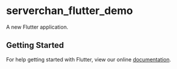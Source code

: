 # serverchan_flutter_demo

A new Flutter application.

## Getting Started

For help getting started with Flutter, view our online
[documentation](https://flutter.io/).
